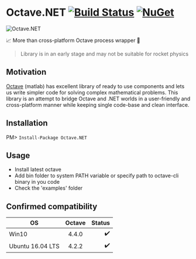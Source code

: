 # Octave.NET [![Build Status](https://travis-ci.org/triforcely/Octave.NET.svg?branch=master)](https://travis-ci.org/triforcely/Octave.NET) [![NuGet](https://img.shields.io/nuget/dt/Octave.NET.svg)](https://www.nuget.org/packages/Octave.NET) 


![Octave.NET](https://i.imgur.com/nNGduNS.png)

📈 More than cross-platform Octave process wrapper 🔬

> Library is in an early stage and may not be suitable for rocket physics

## Motivation

[Octave](https://www.gnu.org/software/octave/) (matlab) has excellent library of ready to use components and lets us write simpler code for solving complex
mathematical problems. This library is an attempt to bridge Octave and .NET worlds in a user-friendly and cross-platform manner while keeping single code-base and clean interface.

## Installation

  PM> `Install-Package Octave.NET`

## Usage

- Install latest octave 
- Add bin folder to system PATH variable
  or specify path to octave-cli binary in you code 
- Check the 'examples' folder

## Confirmed compatibility

| OS            | Octave | Status |
| ------------- |:--------------:| ------------:|
| Win10 | 4.4.0  | ✔️  |
| Ubuntu 16.04 LTS | 4.2.2       |   ✔️|
